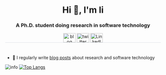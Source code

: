 <!--
**liuli1735/liuli1735** is a ✨ _special_ ✨ repository because its `README.md` (this file) appears on your GitHub profile.

Here are some ideas to get you started:

- 🔭 I’m currently working on ...
- 🌱 I’m currently learning ...
- 👯 I’m looking to collaborate on ...
- 🤔 I’m looking for help with ...
- 💬 Ask me about ...
- 📫 How to reach me: ...
- 😄 Pronouns: ...
- ⚡ Fun fact: ...
- 🎥 You may also want to look at my ...
-->

<h1 align="center">Hi 👋, I'm li</h1>
<h3 align="center">A Ph.D. student doing research in software technology</h3>
<p align="center" style="border-bottom: 1px solid; border-bottom-color: #D8DEE4;>
                         
<a href="https://liuli1735.github.io" target="blank"><img align="center" src="https://cdn.jsdelivr.net/npm/@fortawesome/fontawesome-free@6.1.1/svgs/solid/blog.svg" alt="blog" height="30" width="40" /></a>
<a href="https://twitter.com/ll1735" target="blank"><img align="center" src="https://cdn.jsdelivr.net/npm/@fortawesome/fontawesome-free@6.1.1/svgs/brands/twitter.svg" alt="twitter" height="30" width="40" /></a>
<a href="https://www.linkedin.com/in/ll1735/" target="blank"><img align="center" src="https://cdn.jsdelivr.net/npm/@fortawesome/fontawesome-free@6.1.1/svgs/brands/linkedin.svg" alt="LinkedIn" height="30" width="40" /></a>
<p>

<h1></h1>
  
- 📝 I regularly write [blog posts](https://liuli1735.github.io) about research and software technology
  
![info](https://github-readme-stats.vercel.app/api?username=liuli1735&show_icons=true&hide_border=true&count_private=true&theme=default_repocard&include_all_commits=true&hide_title=false&hide_rank=false)
[![Top Langs](https://github-readme-stats.vercel.app/api/top-langs/?username=liuli1735&hide_border=true&layout=compact&text_color=151515&bg_color=fefefe&hide_title=false&card_width=210)](https://github.com/zengfr)

